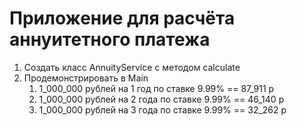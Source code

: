 # Приложение для расчёта аннуитетного платежа 
1. Создать класс AnnuityService с методом calculate 
1. Продемонстрировать в Main
    1. 1_000_000 рублей на 1 год по ставке 9.99% == 87_911 р
    1. 1_000_000 рублей на 2 года по ставке 9.99% == 46_140 р
    1. 1_000_000 рублей на 3 года по ставке 9.99% == 32_262 р
